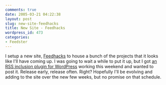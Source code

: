 ```yaml
---
comments: true
date: 2005-03-21 04:22:38
layout: post
slug: new-site-feedhacks
title: New Site - Feedhacks
wordpress_id: 473
categories:
- Feedster
---
```


I setup a new site, [Feedhacks](http://www.feedhacks.com/blog/) to house a bunch of the projects that it looks like I'll have coming up. I was going to wait a while to put it up, but I got [an RSS inclusion plugin for WordPress](http://www.feedhacks.com/blog/?p=4) working this weekend and wanted to post it. Release early, release often. Right? Hopefully I'll be evolving and adding to the site over the new few weeks, but no promise on that schedule.
